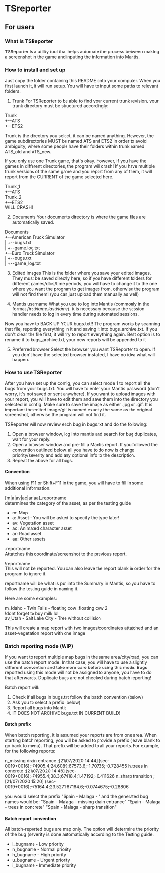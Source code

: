 # TSreporter

## For users

### What is TSReporter
TSReporter is a utility tool that helps automate the process between making a screenshot in the game and inputing the information into Mantis. 

### How to install and set up
Just copy the folder containing this README onto your computer. When you first launch it, it will run setup. You will have to input some paths to relevant folders.

1. Trunk
For TSReporter to be able to find your current trunk revision, your trunk directory must be structured accordingly:

Trunk  
+--ATS  
+--ETS2

Trunk is the directory you select, it can be named anything. However, the game subdirectories MUST be named ATS and ETS2 in order to avoid ambiguity, where some people have their folders within trunk named ATS_old and ATS_new.

If you only use one Trunk game, that's okay. However, if you have the games in different directories, the program will crash! If you have multiple trunk versions of the same game and you report from any of them, it will report from the CURRENT of the game selected here.

Trunk_1  
+--ATS  
Trunk_2  
+--ETS2  
WILL CRASH!

2. Documents
Your documents directory is where the game files are automatically saved. 

Documents  
+--American Truck Simulator  
|	+--bugs.txt  
|	+--game.log.txt  
+--Euro Truck Simulator  
|	+--bugs.txt  
|	+--game_log.txt

3. Edited images
This is the folder where you save your edited images. They must be saved directly here, so if you have different folders for different games/dlcs/time periods, you will have to change it to the one where you want the program to get images from, otherwise the program will not find them! (you can just upload them manually as well)

4. Mantis username
What you use to log into Mantis (commonly in the format *firstName.lastName*). It is necessary because the session handler needs to log in every time during automated sessions.

Now you have to BACK UP YOUR bugs.txt!! The program works by scanning that file, reporting everything in it and saving it into bugs_archive.txt. If you don't clear the file first, it will try to report everything again. Best option is to rename it to bugs_archive.txt, your new reports will be appended to it

5. Preferred browser
Select the browser you want TSReporter to open. If you don't have the selected browser installed, I have no idea what will happen.


### How to use TSReporter
After you have set up the config, you can select mode 1 to report all the bugs from your bugs.txt. You will have to enter your Mantis password (don't worry, it's not saved or sent anywhere). If you want to upload images with your report, you will have to edit them and save them into the directory you selected in config. Make sure to save the image as either .jpg or .gif. It is important the edited image/gif is named exactly the same as the original screenshot, otherwise the program will not find it.

TSReporter will now review each bug in bugs.txt and do the following:
1. Open a browser window, log into mantis and search for bug duplicates, wait for your reply.
2. Open a browser window and pre-fill a Mantis report. If you followed the convention outlined below, all you have to do now is change priority/severity and add any optional info to the description.
3. Repeat the above for all bugs.

#### Convention
When using F11 or Shift+F11 in the game, you will have to fill in some additional information. 

[m|a|av|ac|ar|aa]\_reportname  
determines the category of the asset, as per the testing guide  
- m: Map  
- a: Asset - You will be asked to specify the type later!  
- av: Vegetation asset  
- ac: Animated character asset  
- ar: Road asset  
- aa: Other assets

.reportname  
Attatches this coordinate/screenshot to the previous report. 

!reportname  
This will not be reported. You can also leave the report blank in order for the program to ignore it.

reportname will be what is put into the Summary in Mantis, so you have to follow the testing guide in naming it.

Here are some examples:

m_Idaho - Twin Falls - floating cow 
.floating cow 2  
!dont forget to buy milk lol   
av_Utah - Salt Lake City - Tree without collision

This will create a map report with two images/coordinates attatched and an asset-vegetation report with one image

### Batch reporting mode (WIP)
If you want to report multiple map bugs in the same area/city/road, you can use the batch report mode. In that case, you will have to use a slightly different convention and take more care before using this mode. Bugs reported using this mode will not be assigned to anyone, you have to do that afterwards. Duplicate bugs are not checked during batch reporting!

Batch report will:
1. Check if all bugs in bugs.txt follow the batch convention (below)
2. Ask you to select a prefix (below)
3. Report all bugs into Mantis
4. IT DOES NOT ARCHIVE bugs.txt IN CURRENT BUILD!

#### Batch prefix
When batch reporting, it is assumed your reports are from one area. When starting batch reporting, you will be asked to provide a prefix (leave blank to go back to menu). That prefix will be added to all your reports. For example, for the following reports:

n_missing drain entrance ;[21/07/2020 14:44] (sec-0019+0016);-74905.4;24.6089;67573.6;-1.70735;-0.728455
h_trees in concrete ;[21/07/2020 14:46] (sec-0019+0016);-74955.4;38.3;67418.4;1.47192;-0.411626
n_sharp transition ;[21/07/2020 15:20] (sec-0019+0016);-75164.4;23.5271;67164.6;-0.0744675;-0.28806

you would select the prefix "Spain - Malaga - " and the generated bug names would be:
"Spain - Malaga - missing drain entrance"
"Spain - Malaga - trees in concrete"
"Spain - Malaga - sharp transition"

#### Batch report convention
All batch-reported bugs are map only. The option will determine the priority of the bug (severity is done automatically according to the Testing guide.
- l_bugname - Low priority
- n_bugname - Normal priority
- h_bugname - High priority
- u_bugname - Urgent priority
- i_bugname - Immediate priority